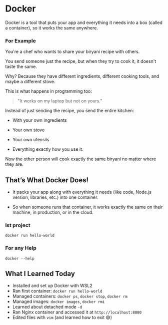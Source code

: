# Docker

Docker is a tool that puts your app and everything it needs into a box (called a container), so it works the same anywhere.

### For Example

You're a chef who wants to share your biryani recipe with others.

You send someone just the recipe, but when they try to cook it, it doesn't taste the same.

Why? Because they have different ingredients, different cooking tools, and maybe a different stove.

This is what happens in programming too:

> "It works on my laptop but not on yours."

Instead of just sending the recipe, you send the entire kitchen:

- With your own ingredients 

- Your own stove 

- Your own utensils 

- Everything exactly how you use it.

Now the other person will cook exactly the same biryani no matter where they are.
## That’s What Docker Does!
- It packs your app along with everything it needs (like code, Node.js version, libraries, etc.) into one container.

- So when someone runs that container, it works exactly the same on their machine, in production, or in the cloud.

### Ist project 
```
docker run hello-world
```
### For any Help
```
docker --help
```


##  What I Learned Today
- Installed and set up Docker with WSL2
- Ran first container: `docker run hello-world`
- Managed containers: `docker ps`, `docker stop`, `docker rm`
- Managed images: `docker images`, `docker rmi`
- Learned about detached mode `-d`
- Ran Nginx container and accessed it at `http://localhost:8080`
- Edited files with `vim` (and learned how to exit 😅)


